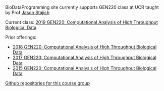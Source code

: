 BioDataProgramming site currently supports GEN220 class at UCR taught by Prof [Jason Stajich](http://lab.stajich.org/)

Current class: [2019 GEN220: Computational Analysis of High Throughput Biological Data](https://biodataprog.github.io/GEN220)

Prior offerings:
* [2018 GEN220: Computational Analysis of High Throughput Biological Data](https://biodataprog.github.io/2018_programming-intro/)
* [2017 GEN220: Computational Analysis of High Throughput Biological Data](https://biodataprog.github.io/2017_programming-intro/)
* [2015 GEN220: Computational Analysis of High Throughput Biological Data](https://hyphaltip.github.io/GEN220_2015/) 


[Github repositories for this course group](https://github.com/biodataprog/)
